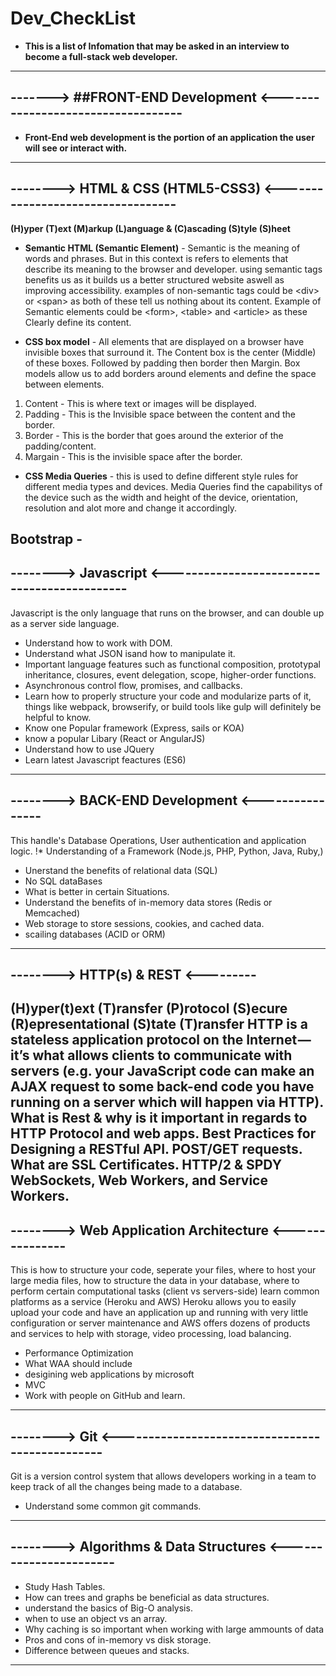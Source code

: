 # Dev_CheckList

* **This is a list of Infomation that may be asked in an interview to become a full-stack web developer.**

---------------------------------------------------------------------
-------> ##FRONT-END Development <-----------------------------------
---------------------------------------------------------------------

* **Front-End web development is the portion of an application the user will see or interact with.**
---------------------------------------------------------------------
--------> HTML & CSS (HTML5-CSS3) <---------------------------------- 
---------------------------------------------------------------------
**(H)yper (T)ext (M)arkup (L)anguage & (C)ascading (S)tyle (S)heet**

* **Semantic HTML (Semantic Element)** - Semantic is the meaning of words and phrases. But in this context is refers to elements
  that describe its meaning to the browser and developer. using semantic tags benefits us as it builds us a better structured                               website aswell as improving accessibility. examples of non-semantic tags could be \<div> or \<span> as both of these tell us    nothing about its content. Example of Semantic elements could be \<form>, \<table> and \<article> as these Clearly define its  content.

* **CSS box model** - All elements that are displayed on a browser have invisible boxes that surround it. The Content box is the center (Middle) of these boxes. Followed by padding then border then Margin. Box models allow us to add borders around elements and define the space between elements. 
1. Content - This is where text or images will be displayed.
2. Padding - This is the Invisible space between the content and the border.
3. Border -  This is the border that goes around the exterior of the padding/content.
4. Margain - This is the invisible space after the border. 


* **CSS Media Queries** - this is used to define different style rules for different media types and devices. Media Queries find the capabilitys of the device such as the width and height of the device, orientation, resolution and alot more and change it accordingly.

**Bootstrap** - 
------------------------------------------------------------------
--------> Javascript <--------------------------------------------
------------------------------------------------------------------
Javascript is the only language that runs on the browser, and can double up as a server side language.
* Understand how to work with DOM.
* Understand what JSON isand how to manipulate it.
* Important language features such as functional composition, prototypal inheritance, closures, event delegation, scope, higher-order functions.
* Asynchronous control flow, promises, and callbacks.
* Learn how to properly structure your code and modularize parts of it, things like webpack, browserify, or build tools like gulp will definitely be helpful to know.
* Know one Popular framework (Express, sails or KOA)
* know a popular Libary (React or AngularJS)
* Understand how to use JQuery
* Learn latest Javascript feactures (ES6)
------------------------------------------------
--------> BACK-END Development <----------------
------------------------------------------------
This handle's Database Operations, User authentication and application logic.
!* Understanding of a Framework (Node.js, PHP, Python, Java, Ruby,)
* Unerstand the benefits of relational data (SQL)
* No SQL dataBases
* What is better in certain Situations.
* Understand the benefits of in-memory data stores (Redis or Memcached)
* Web storage to store sessions, cookies, and cached data.
* scailing databases (ACID or ORM)
-----------------------------------
--------> HTTP(s) & REST <---------
-----------------------------------
(H)yper(t)ext (T)ransfer (P)rotocol (S)ecure
(R)epresentational (S)tate (T)ransfer
HTTP is a stateless application protocol on the Internet — it’s what allows clients to communicate with servers (e.g. your JavaScript code can make an AJAX request to some back-end code you have running on a server which will happen via HTTP).
What is Rest & why is it important in regards to HTTP Protocol and web apps.
Best Practices for Designing a RESTful API. POST/GET requests.
What are SSL Certificates.
HTTP/2 & SPDY
WebSockets, Web Workers, and Service Workers.
-------------------------------------------------------
--------> Web Application Architecture <---------------
-------------------------------------------------------
This is how to structure your code, seperate your files, 
where to host your large media files, how to structure the data
in your database, where to perform certain computational tasks (client vs servers-side)
learn common platforms as a service (Heroku and AWS)
Heroku allows you to easily upload your code and have an application up
and running with very little configuration or server maintenance and AWS offers
dozens of products and services to help with storage, video processing, load balancing.
* Performance Optimization
* What WAA should include
* desigining web applications by microsoft
* MVC
* Work with people on GitHub and learn.
---------------------------------------------------------------
--------> Git <------------------------------------------------
---------------------------------------------------------------
Git is a version control system that allows developers working in
a team to keep track of all the changes being made to a database.
* Understand some common git commands. 
---------------------------------------------------------------
--------> Algorithms & Data Structures <-----------------------
---------------------------------------------------------------
* Study Hash Tables.
* How can trees and graphs be beneficial as data structures.
* understand the basics of Big-O analysis.
* when to use an object vs an array.
* Why caching is so important when working with large ammounts of data
* Pros and cons of in-memory vs disk storage.
* Difference between queues and stacks. 
---------------------------------------------------------------



